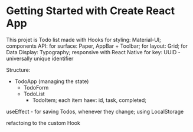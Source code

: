 # Getting Started with Create React App

This projet is Todo list made with Hooks
for styling: Material-UI;
  components API: for surface: Paper, AppBar + Toolbar; for layout: Grid; for Data Display: Typography;
responsive with React Native
for key: UUID - universally unique identifier

Structure:
- TodoApp (managing the state)
  - TodoForm
  - TodoList
    - TodoItem; each item haev: id, task, completed;

useEffect - for saving Todos, whenever they change; using LocalStorage

refactoing to the custom Hook